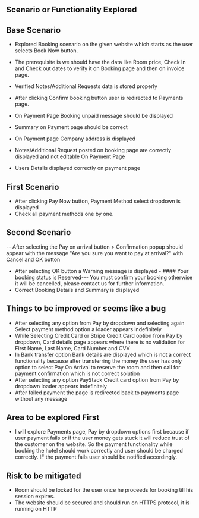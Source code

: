 Scenario or Functionality Explored
----------------------------------

Base Scenario 
-------------
- Explored Booking scenario on the given website which starts as the user selects Book Now button.
- The prerequisite is we should have the data like Room price, Check In and Check out dates to verify it on Booking page and then on invoice page.
- Verified Notes/Additional Requests data is stored properly
- After clicking Confirm booking button user is redirected to Payments page.

- On Payment Page Booking unpaid message should be displayed
- Summary on Payment page should be correct
- On Payment page Company address is displayed
- Notes/Additional Request posted on booking page are correctly displayed and not editable On Payment Page
- Users Details displayed correctly on payment page

First Scenario
--------------

- After clicking Pay Now button, Payment Method select dropdown is displayed
- Check all payment methods one by one. 


Second Scenario
---------------

-- After selecting the Pay on arrival button > Confirmation popup should appear with the message "Are you sure you want to pay at arrival?" with Cancel and OK button
 - After selecting OK button a Warning message is displayed - #### Your booking status is Reserved--- You must confirm your booking otherwise it will be cancelled, please contact us for further information.
 - Correct Booking Details and Summary is displayed

Things to be improved or seems like a bug
-----------------------------------------

- After selecting any option from Pay by dropdown and selecting again Select payment method option a loader appears indefinitely
- While Selecting Credit Card or Stripe Credit Card option from Pay by dropdown, Card details page appears where there is no validation 
for First Name, Last Name, Card Number and CVV
- In Bank transfer option Bank details are displayed which is not a correct functionality because after transferring the money the user has only option to select Pay On Arrival to reserve the room and then call for payment confirmation which is not correct solution
- After selecting any option PayStack Credit card option from Pay by dropdown loader appears indefinitely
- After failed payment the page is redirected back to payments page without any message

Area to be explored First
-------------------------

- I will explore Payments page, Pay by dropdown options first because if user payment fails or if the user money gets stuck 
it will reduce trust of the customer on the website. So the payment functionality while booking the hotel should work correctly 
and user should be charged correctly. IF the payment fails user should be notified accordingly.

Risk to be mitigated
--------------------
- Room should be locked for the user once he proceeds for booking till his session expires.
- The website should be secured and should run on HTTPS protocol, it is running on HTTP








